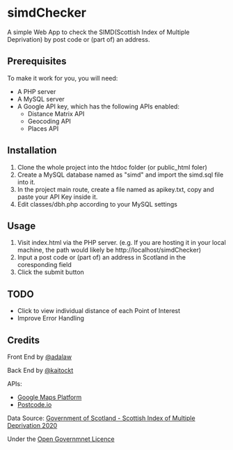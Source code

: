 # simdChecker
A simple Web App to check the SIMD(Scottish Index of Multiple Deprivation) by post code or (part of) an address.

## Prerequisites
To make it work for you, you will need:
* A PHP server
* A MySQL server
* A Google API key, which has the following APIs enabled:
  * Distance Matrix API
  * Geocoding API
  * Places API

## Installation
1.  Clone the whole project into the htdoc folder (or public_html foler)
1.  Create a MySQL database named as "simd" and import the simd.sql file into it.
1.  In the project main route, create a file named as apikey.txt, copy and paste your API Key inside it.
1.  Edit classes/dbh.php according to your MySQL settings

## Usage
1.  Visit index.html via the PHP server. (e.g. If you are hosting it in your local machine, the path would likely be http://localhost/simdChecker)
1.  Input a post code or (part of) an address in Scotland in the coresponding field
1.  Click the submit button

## TODO
* Click to view individual distance of each Point of Interest
* Improve Error Handling

## Credits
Front End by [@adalaw](https://github.com/adalaw)

Back End by [@kaitockt](https://github.com/kaitockt)

APIs:
* [Google Maps Platform](https://developers.google.com/maps)
* [Postcode.io](https://postcodes.io)


Data Source: [Government of Scotland - Scottish Index of Multiple Deprivation 2020](https://www.gov.scot/collections/scottish-index-of-multiple-deprivation-2020/)

Under the [Open Governmnet Licence](http://www.nationalarchives.gov.uk/doc/open-government-licence/version/3/)
